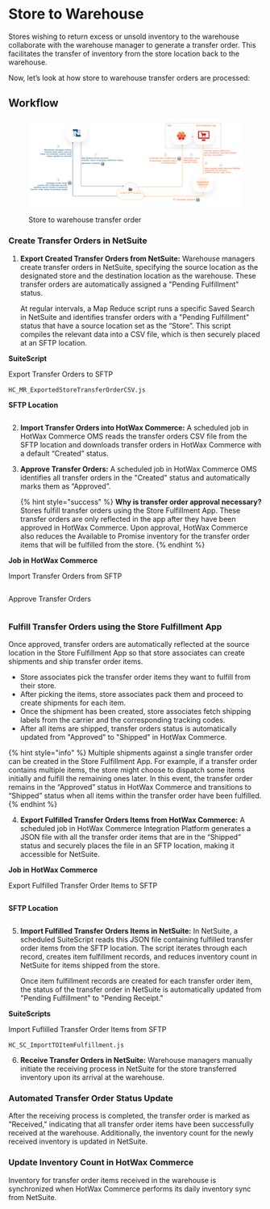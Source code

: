 # Store to Warehouse

Stores wishing to return excess or unsold inventory to the warehouse collaborate with the warehouse manager to generate a transfer order. This facilitates the transfer of inventory from the store location back to the warehouse.

Now, let’s look at how store to warehouse transfer orders are processed:

## Workflow

<figure><img src="../../.gitbook/assets/storetowarehouse.png" alt=""><figcaption><p>Store to warehouse transfer order</p></figcaption></figure>

### Create Transfer Orders in NetSuite

1.  **Export Created Transfer Orders from NetSuite:** Warehouse managers create transfer orders in NetSuite, specifying the source location as the designated store and the destination location as the warehouse. These transfer orders are automatically assigned a "Pending Fulfillment" status.

    At regular intervals, a Map Reduce script runs a specific Saved Search in NetSuite and identifies transfer orders with a "Pending Fulfillment" status that have a source location set as the “Store”. This script compiles the relevant data into a CSV file, which is then securely placed at an SFTP location.

**SuiteScript**

Export Transfer Orders to SFTP

```
HC_MR_ExportedStoreTransferOrderCSV.js
```

**SFTP Location**

```
```

2. **Import Transfer Orders into HotWax Commerce:** A scheduled job in HotWax Commerce OMS reads the transfer orders CSV file from the SFTP location and downloads transfer orders in HotWax Commerce with a default “Created” status.
3.  **Approve Transfer Orders:** A scheduled job in HotWax Commerce OMS identifies all transfer orders in the "Created" status and automatically marks them as “Approved”.

    {% hint style="success" %}
    **Why is transfer order approval necessary?**\
    Stores fulfill transfer orders using the Store Fulfillment App. These transfer orders are only reflected in the app after they have been approved in HotWax Commerce. Upon approval, HotWax Commerce also reduces the Available to Promise inventory for the transfer order items that will be fulfilled from the store.
    {% endhint %}

**Job in HotWax Commerce**

Import Transfer Orders from SFTP

```
```

Approve Transfer Orders

```
```

### Fulfill Transfer Orders using the Store Fulfillment App

Once approved, transfer orders are automatically reflected at the source location in the Store Fulfillment App so that store associates can create shipments and ship transfer order items.

* Store associates pick the transfer order items they want to fulfill from their store.
* After picking the items, store associates pack them and proceed to create shipments for each item.
* Once the shipment has been created, store associates fetch shipping labels from the carrier and the corresponding tracking codes.
* After all items are shipped, transfer orders status is automatically updated from "Approved" to "Shipped" in HotWax Commerce.

{% hint style="info" %}
Multiple shipments against a single transfer order can be created in the Store Fulfillment App. For example, if a transfer order contains multiple items, the store might choose to dispatch some items initially and fulfill the remaining ones later. In this event, the transfer order remains in the “Approved” status in HotWax Commerce and transitions to “Shipped” status when all items within the transfer order have been fulfilled.
{% endhint %}

4. **Export Fulfilled Transfer Orders Items from HotWax Commerce:** A scheduled job in HotWax Commerce Integration Platform generates a JSON file with all the transfer order items that are in the “Shipped” status and securely places the file in an SFTP location, making it accessible for NetSuite.

**Job in HotWax Commerce**

Export Fulfilled Transfer Order Items to SFTP

```
```

**SFTP Location**

```
```

5.  **Import Fulfilled Transfer Orders Items in NetSuite:** In NetSuite, a scheduled SuiteScript reads this JSON file containing fulfilled transfer order items from the SFTP location. The script iterates through each record, creates item fulfillment records, and reduces inventory count in NetSuite for items shipped from the store.

    Once item fulfillment records are created for each transfer order item, the status of the transfer order in NetSuite is automatically updated from "Pending Fulfillment" to "Pending Receipt."

**SuiteScripts**

Import Fuflilled Transfer Order Items from SFTP

```
HC_SC_ImportTOItemFulfillment.js
```

6. **Receive Transfer Orders in NetSuite:** Warehouse managers manually initiate the receiving process in NetSuite for the store transferred inventory upon its arrival at the warehouse.

### Automated Transfer Order Status Update

After the receiving process is completed, the transfer order is marked as "Received," indicating that all transfer order items have been successfully received at the warehouse. Additionally, the inventory count for the newly received inventory is updated in NetSuite.

### Update Inventory Count in HotWax Commerce

Inventory for transfer order items received in the warehouse is synchronized when HotWax Commerce performs its daily inventory sync from NetSuite.
